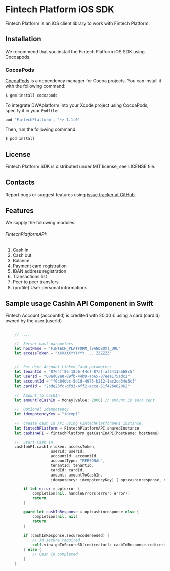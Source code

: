 Fintech Platform iOS SDK
=================================================
Fintech Platform is an iOS client library to work with Fintech Platform.

Installation
-------------------------------------------------
We recommend that you install the Fintech Platform iOS SDK using Cocoapods.

### CocoaPods

[CocoaPods](http://cocoapods.org) is a dependency manager for Cocoa projects. You can install it with the following command:

```bash
$ gem install cocoapods
```

To integrate DWAplatform into your Xcode project using CocoaPods, specify it in your `Podfile`:

```ruby
pod 'FintechPlatform', '~> 1.1.0'
```

Then, run the following command:

```bash
$ pod install
```



License
-------------------------------------------------
Fintech Platform SDK is distributed under MIT license, see LICENSE file.


Contacts
-------------------------------------------------
Report bugs or suggest features using
[issue tracker at GitHub](https://github.com/DWAplatform/dwaplatform-sdk-ios).

Features
-------------------------------------------------
We supply the following modules:

###### FintechPlatformAPI:

1. Cash in 
2. Cash out
3. Balance
4. Payment card registration
5. IBAN address registration
6. Transactions list
7. Peer to peer transfers
8. (profile) User personal informations

Sample usage CashIn API Component in Swift
-------------------------------------------------

Fintech Account (accountId) is credited with 20,00 € using a card (cardId) owned by the user (userId)
``` swift

    // ....

    //  Server host parameters
    let hostName = "FINTECH_PLATFORM_[SANDBOX]_URL"
    let accessToken = "XXXXXXYYYYYY.....ZZZZZZ"
    
    
    //  Set User Account Linked Card parameters
    let tenantId = "87e4ff86-18b6-44cf-87af-af2411ab68c5"
    let userId = "08ad02e8-89fb-44b8-ab65-87eea175adc2"
    let accountId = "f0c84dbc-5d1d-4973-b212-1ac2cd34e5c3"
    let cardId = "2bde23fc-df93-4ff2-acce-51f42be62062"
    
    //  Amount to cashIn
    let amountToCashIn = Money(value: 2000) // amount in euro cent
    
    //  Optional Idempotency
    let idempotencyKey = "idemp1"
    
    //  create cash in API using FintechPlatformAPI instance.
    let fintechPlatform = FintechPlatformAPI.sharedInstance
    let cashInAPI = fintechPlatform.getCashInAPI(hostName: hostName)

    //  Start Cash in
    cashInAPI.cashIn(token: accessToken,
	                userId: userId,
	                accountId: accountId,
	                accountType: "PERSONAL",
	                tenantId: tenantId,
	                cardId: cardId,
	                amount: amountToCashIn,
	                idempotency: idempotencyKey) { optcashinresponse, opterror ->

        if let error = opterror {
            completion(nil, handleErrors(error: error))
            return
        }

        guard let cashInResponse = optcashinresponse else {
            completion(nil, nil)
            return
        }
    
        if (cashInResponse.securecodeneeded) {
            // 3d secure required
            self.view.goToSecure3D(redirecturl: cashInResponse.redirecturl ?? "")
        } else {
            // Cash in completed
        }
    }

```

